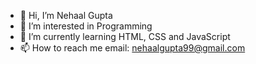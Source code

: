 - 👋 Hi, I’m Nehaal Gupta
- 👀 I’m interested in Programming
- 🌱 I’m currently learning HTML, CSS and JavaScript
- 📫 How to reach me email: nehaalgupta99@gmail.com
